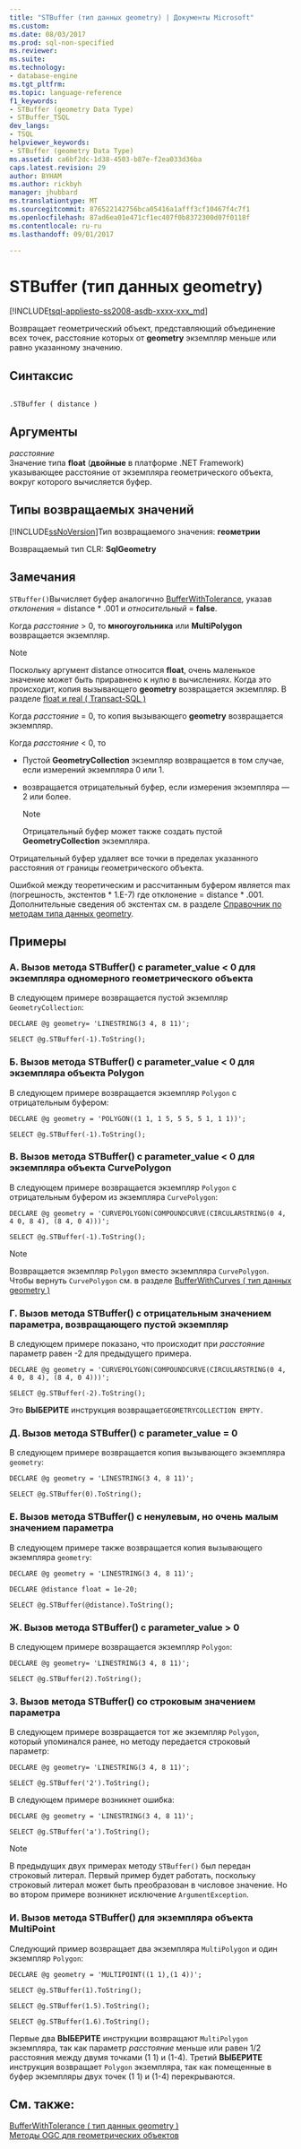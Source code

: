 ```yaml
---
title: "STBuffer (тип данных geometry) | Документы Microsoft"
ms.custom: 
ms.date: 08/03/2017
ms.prod: sql-non-specified
ms.reviewer: 
ms.suite: 
ms.technology:
- database-engine
ms.tgt_pltfrm: 
ms.topic: language-reference
f1_keywords:
- STBuffer (geometry Data Type)
- STBuffer_TSQL
dev_langs:
- TSQL
helpviewer_keywords:
- STBuffer (geometry Data Type)
ms.assetid: ca6bf2dc-1d38-4503-b87e-f2ea033d36ba
caps.latest.revision: 29
author: BYHAM
ms.author: rickbyh
manager: jhubbard
ms.translationtype: MT
ms.sourcegitcommit: 876522142756bca05416a1afff3cf10467f4c7f1
ms.openlocfilehash: 87ad6ea01e471cf1ec407f0b8372300d07f0118f
ms.contentlocale: ru-ru
ms.lasthandoff: 09/01/2017

---
```

# <a name="stbuffer-geometry-data-type"></a>STBuffer (тип данных geometry)
[!INCLUDE[tsql-appliesto-ss2008-asdb-xxxx-xxx_md](../../includes/tsql-appliesto-ss2008-asdb-xxxx-xxx-md.md)]

Возвращает геометрический объект, представляющий объединение всех точек, расстояние которых от **geometry** экземпляр меньше или равно указанному значению.
  
## <a name="syntax"></a>Синтаксис  
  
```  
  
.STBuffer ( distance )  
```  
  
## <a name="arguments"></a>Аргументы  
 *расстояние*  
 Значение типа **float** (**двойные** в платформе .NET Framework) указывающее расстояние от экземпляра геометрического объекта, вокруг которого вычисляется буфер.  
  
## <a name="return-types"></a>Типы возвращаемых значений  
 [!INCLUDE[ssNoVersion](../../includes/ssnoversion-md.md)]Тип возвращаемого значения: **геометрии**  
  
 Возвращаемый тип CLR: **SqlGeometry**  
  
## <a name="remarks"></a>Замечания  
 `STBuffer()`Вычисляет буфер аналогично [BufferWithTolerance](../../t-sql/spatial-geometry/bufferwithtolerance-geometry-data-type.md), указав *отклонения* = distance \* .001 и *относительный*  =   **false**.  
  
 Когда *расстояние* > 0, то **многоугольника** или **MultiPolygon** возвращается экземпляр.  
  
> [!NOTE]  
>  Поскольку аргумент distance относится **float**, очень маленькое значение может быть приравнено к нулю в вычислениях.  Когда это происходит, копия вызывающего **geometry** возвращается экземпляр.  В разделе [float и real &#40; Transact-SQL &#41;](../../t-sql/data-types/float-and-real-transact-sql.md)  
  
 Когда *расстояние* = 0, то копия вызывающего **geometry** возвращается экземпляр.  
  
 Когда *расстояние* < 0, то  
  
-   Пустой **GeometryCollection** экземпляр возвращается в том случае, если измерений экземпляра 0 или 1.  
  
-   возвращается отрицательный буфер, если измерения экземпляра — 2 или более.  
  
    > [!NOTE]  
    >  Отрицательный буфер может также создать пустой **GeometryCollection** экземпляра.  
  
 Отрицательный буфер удаляет все точки в пределах указанного расстояния от границы геометрического объекта.  
  
 Ошибкой между теоретическим и рассчитанным буфером является max (погрешность, экстентов * 1.E-7) где отклонение = distance \* .001. Дополнительные сведения об экстентах см. в разделе [Справочник по методам типа данных geometry](http://msdn.microsoft.com/library/d88e632b-6b2f-4466-a15f-9fbef1a347a7).  
  
## <a name="examples"></a>Примеры  
  
### <a name="a-calling-stbuffer-with-parametervalue--0-on-one-dimensional-geometry-instance"></a>A. Вызов метода STBuffer() с parameter_value < 0 для экземпляра одномерного геометрического объекта  
 В следующем примере возвращается пустой экземпляр `GeometryCollection`:  
  
 `DECLARE @g geometry= 'LINESTRING(3 4, 8 11)';`  
  
 `SELECT @g.STBuffer(-1).ToString();`  
  
### <a name="b-calling-stbuffer-with-parametervalue--0-on-a-polygon-instance"></a>Б. Вызов метода STBuffer() с parameter_value < 0 для экземпляра объекта Polygon  
 В следующем примере возвращается экземпляр `Polygon` с отрицательным буфером:  
  
 `DECLARE @g geometry = 'POLYGON((1 1, 1 5, 5 5, 5 1, 1 1))';`  
  
 `SELECT @g.STBuffer(-1).ToString();`  
  
### <a name="c-calling-stbuffer-with-parametervalue--0-on-a-curvepolygon-instance"></a>В. Вызов метода STBuffer() с parameter_value < 0 для экземпляра объекта CurvePolygon  
 В следующем примере возвращается экземпляр `Polygon` с отрицательным буфером из экземпляра `CurvePolygon`:  
  
 `DECLARE @g geometry = 'CURVEPOLYGON(COMPOUNDCURVE(CIRCULARSTRING(0 4, 4 0, 8 4), (8 4, 0 4)))';`  
  
 `SELECT @g.STBuffer(-1).ToString();`  
  
> [!NOTE]  
>  Возвращается экземпляр `Polygon` вместо экземпляра `CurvePolygon`.  Чтобы вернуть `CurvePolygon` см. в разделе [BufferWithCurves &#40; тип данных geometry &#41;](../../t-sql/spatial-geometry/bufferwithcurves-geometry-data-type.md)  
  
### <a name="d-calling-stbuffer-with-a-negative-parameter-value-that-returns-an-empty-instance"></a>Г. Вызов метода STBuffer() с отрицательным значением параметра, возвращающего пустой экземпляр  
 В следующем примере показано, что происходит при *расстояние* параметр равен -2 для предыдущего примера.  
  
 `DECLARE @g geometry = 'CURVEPOLYGON(COMPOUNDCURVE(CIRCULARSTRING(0 4, 4 0, 8 4), (8 4, 0 4)))';`  
  
 `SELECT @g.STBuffer(-2).ToString();`  
  
 Это **ВЫБЕРИТЕ** инструкция возвращает`GEOMETRYCOLLECTION EMPTY.`  
  
### <a name="e-calling-stbuffer-with-parametervalue--0"></a>Д. Вызов метода STBuffer() с parameter_value = 0  
 В следующем примере возвращается копия вызывающего экземпляра `geometry`:  
  
 `DECLARE @g geometry = 'LINESTRING(3 4, 8 11)';`  
  
 `SELECT @g.STBuffer(0).ToString();`  
  
### <a name="f-calling-stbuffer-with-a-non-zero-parameter-value-that-is-extremely-small"></a>Е. Вызов метода STBuffer() с ненулевым, но очень малым значением параметра  
 В следующем примере также возвращается копия вызывающего экземпляра `geometry`:  
  
 `DECLARE @g geometry = 'LINESTRING(3 4, 8 11)';`  
  
 `DECLARE @distance float = 1e-20;`  
  
 `SELECT @g.STBuffer(@distance).ToString();`  
  
### <a name="g-calling-stbuffer-with-parametervalue--0"></a>Ж. Вызов метода STBuffer() с parameter_value > 0  
 В следующем примере возвращается экземпляр `Polygon`:  
  
 `DECLARE @g geometry= 'LINESTRING(3 4, 8 11)';`  
  
 `SELECT @g.STBuffer(2).ToString();`  
  
### <a name="h-calling-stbuffer-with-a-string-parameter-value"></a>З. Вызов метода STBuffer() со строковым значением параметра  
 В следующем примере возвращается тот же экземпляр `Polygon`, который упоминался ранее, но методу передается строковый параметр:  
  
 `DECLARE @g geometry= 'LINESTRING(3 4, 8 11)';`  
  
 `SELECT @g.STBuffer('2').ToString();`  
  
 В следующем примере возникнет ошибка:  
  
 `DECLARE @g geometry = 'LINESTRING(3 4, 8 11)';`  
  
 `SELECT @g.STBuffer('a').ToString();`  
  
> [!NOTE]  
>  В предыдущих двух примерах методу `STBuffer()` был передан строковый литерал.  Первый пример будет работать, поскольку строковый литерал может быть преобразован в числовое значение. Но во втором примере возникнет исключение `ArgumentException`.  
  
### <a name="i-calling-stbuffer-on-a-multipoint-instance"></a>И. Вызов метода STBuffer() для экземпляра объекта MultiPoint  
 Следующий пример возвращает два экземпляра `MultiPolygon` и один экземпляр `Polygon`:  
  
 `DECLARE @g geometry = 'MULTIPOINT((1 1),(1 4))';`  
  
 `SELECT @g.STBuffer(1).ToString();`  
  
 `SELECT @g.STBuffer(1.5).ToString();`  
  
 `SELECT @g.STBuffer(1.6).ToString();`  
  
 Первые два **ВЫБЕРИТЕ** инструкции возвращают `MultiPolygon` экземпляра, так как параметр *расстояние* меньше или равен 1/2 расстояния между двумя точками (1 1) и (1-4). Третий **ВЫБЕРИТЕ** инструкция возвращает `Polygon` экземпляра, так как помещенные в буфер экземпляры двух точек (1 1) и (1-4) перекрываются.  
  
## <a name="see-also"></a>См. также:  
 [BufferWithTolerance &#40; тип данных geometry &#41;](../../t-sql/spatial-geometry/bufferwithtolerance-geometry-data-type.md)   
 [Методы OGC для геометрических объектов](../../t-sql/spatial-geometry/ogc-methods-on-geometry-instances.md)  
  
  


